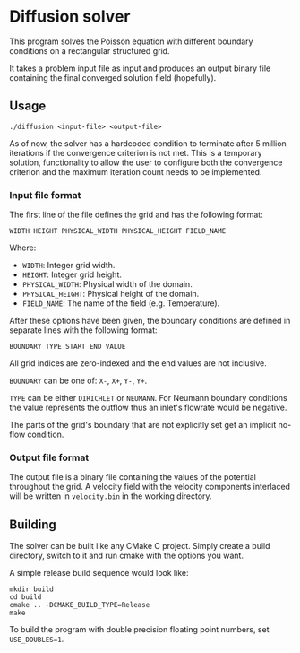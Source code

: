 # Diffusion solver

This program solves the Poisson equation with different boundary conditions on a rectangular structured grid.

It takes a problem input file as input and produces an output binary file containing the final converged solution field (hopefully).

## Usage

```
./diffusion <input-file> <output-file>
```

As of now, the solver has a hardcoded condition to terminate after 5 million iterations if the convergence criterion is not met. This is a temporary solution, functionality to allow the user to configure both the convergence criterion and the maximum iteration count needs to be implemented.

### Input file format

The first line of the file defines the grid and has the following format:

```
WIDTH HEIGHT PHYSICAL_WIDTH PHYSICAL_HEIGHT FIELD_NAME
```

Where:
* `WIDTH`: Integer grid width.
* `HEIGHT`: Integer grid height.
* `PHYSICAL_WIDTH`: Physical width of the domain.
* `PHYSICAL_HEIGHT`: Physical height of the domain.
* `FIELD_NAME`: The name of the field (e.g. Temperature).

After these options have been given, the boundary conditions are defined in separate lines with the following format:

```
BOUNDARY TYPE START END VALUE
```

All grid indices are zero-indexed and the end values are not inclusive.

`BOUNDARY` can be one of: `X-`, `X+`, `Y-`, `Y+`.

`TYPE` can be either `DIRICHLET` or `NEUMANN`. For Neumann boundary conditions the value represents the outflow thus an inlet's flowrate would be negative.

The parts of the grid's boundary that are not explicitly set get an implicit no-flow condition.

### Output file format
The output file is a binary file containing the values of the potential throughout the grid. A velocity field with the velocity components interlaced will be written in `velocity.bin` in the working directory.

## Building

The solver can be built like any CMake C project. Simply create a build directory, switch to it and run cmake with the options you want.

A simple release build sequence would look like:

```
mkdir build
cd build
cmake .. -DCMAKE_BUILD_TYPE=Release
make
```

To build the program with double precision floating point numbers, set `USE_DOUBLES=1`.